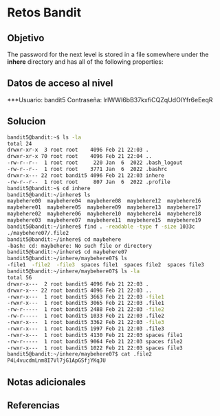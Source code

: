 # Retos Bandit

## Objetivo
The password for the next level is stored in a file somewhere under the **inhere** directory and has all of the following properties:



## Datos de acceso al nivel
***Usuario: bandit5
Contraseña: lrIWWI6bB37kxfiCQZqUdOIYfr6eEeqR

## Solucion
```bash
bandit5@bandit:~$ ls -la
total 24
drwxr-xr-x  3 root root    4096 Feb 21 22:03 .
drwxr-xr-x 70 root root    4096 Feb 21 22:04 ..
-rw-r--r--  1 root root     220 Jan  6  2022 .bash_logout
-rw-r--r--  1 root root    3771 Jan  6  2022 .bashrc
drwxr-x--- 22 root bandit5 4096 Feb 21 22:03 inhere
-rw-r--r--  1 root root     807 Jan  6  2022 .profile
bandit5@bandit:~$ cd inhere
bandit5@bandit:~/inhere$ ls
maybehere00  maybehere04  maybehere08  maybehere12  maybehere16
maybehere01  maybehere05  maybehere09  maybehere13  maybehere17
maybehere02  maybehere06  maybehere10  maybehere14  maybehere18
maybehere03  maybehere07  maybehere11  maybehere15  maybehere19
bandit5@bandit:~/inhere$ find . -readable -type f -size 1033c
./maybehere07/.file2
bandit5@bandit:~/inhere$ cd maybehere
-bash: cd: maybehere: No such file or directory
bandit5@bandit:~/inhere$ cd maybehere07
bandit5@bandit:~/inhere/maybehere07$ ls
-file1  -file2  -file3  spaces file1  spaces file2  spaces file3
bandit5@bandit:~/inhere/maybehere07$ ls -la
total 56
drwxr-x---  2 root bandit5 4096 Feb 21 22:03 .
drwxr-x--- 22 root bandit5 4096 Feb 21 22:03 ..
-rwxr-x---  1 root bandit5 3663 Feb 21 22:03 -file1
-rwxr-x---  1 root bandit5 3065 Feb 21 22:03 .file1
-rw-r-----  1 root bandit5 2488 Feb 21 22:03 -file2
-rw-r-----  1 root bandit5 1033 Feb 21 22:03 .file2
-rwxr-x---  1 root bandit5 3362 Feb 21 22:03 -file3
-rwxr-x---  1 root bandit5 1997 Feb 21 22:03 .file3
-rwxr-x---  1 root bandit5 4130 Feb 21 22:03 spaces file1
-rw-r-----  1 root bandit5 9064 Feb 21 22:03 spaces file2
-rwxr-x---  1 root bandit5 1022 Feb 21 22:03 spaces file3
bandit5@bandit:~/inhere/maybehere07$ cat .file2
P4L4vucdmLnm8I7Vl7jG1ApGSfjYKqJU

```
## Notas adicionales
## Referencias

